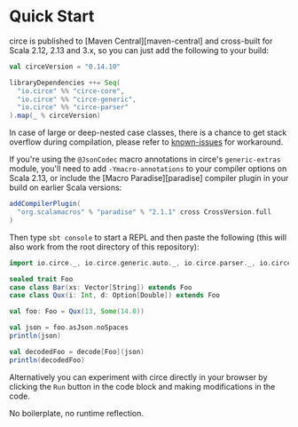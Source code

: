 Quick Start
===========

circe is published to [Maven Central][maven-central] and cross-built for Scala 2.12, 2.13 and 3.x,
so you can just add the following to your build:

```scala
val circeVersion = "0.14.10"

libraryDependencies ++= Seq(
  "io.circe" %% "circe-core",
  "io.circe" %% "circe-generic",
  "io.circe" %% "circe-parser"
).map(_ % circeVersion)
```

In case of large or deep-nested case classes, there is a chance to get stack overflow during compilation,
please refer to [known-issues](codecs/known-issues.md) for workaround.

If you're using the `@JsonCodec` macro annotations in circe's `generic-extras` module,
you'll need to add `-Ymacro-annotations` to your compiler options on Scala 2.13,
or include the [Macro Paradise][paradise] compiler plugin in your build on
earlier Scala versions:

```scala
addCompilerPlugin(
  "org.scalamacros" % "paradise" % "2.1.1" cross CrossVersion.full
)
```

Then type `sbt console` to start a REPL and then paste the following (this will also work from the
root directory of this repository):

```scala
import io.circe._, io.circe.generic.auto._, io.circe.parser._, io.circe.syntax._

sealed trait Foo
case class Bar(xs: Vector[String]) extends Foo
case class Qux(i: Int, d: Option[Double]) extends Foo

val foo: Foo = Qux(13, Some(14.0))

val json = foo.asJson.noSpaces
println(json)

val decodedFoo = decode[Foo](json)
println(decodedFoo)
```

Alternatively you can experiment with circe directly in your browser by clicking the `Run` button in the code block and
making modifications in the code.

No boilerplate, no runtime reflection.
